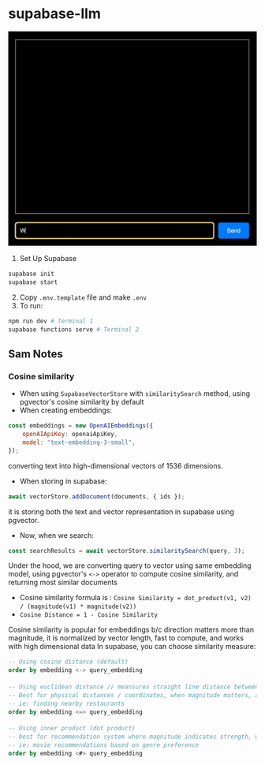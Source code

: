 # supabase-llm

![DEMO](./gif.gif)

1. Set Up Supabase

```bash
supabase init
supabase start
```

2. Copy `.env.template` file and make `.env`
3. To run:

```bash
npm run dev # Terminal 1
supabase functions serve # Terminal 2
```

## Sam Notes

### Cosine similarity

- When using `SupabaseVectorStore` with `similaritySearch` method, using pgvector's cosine similarity by default
- When creating embeddings:

```js
const embeddings = new OpenAIEmbeddings({
	openAIApiKey: openaiApiKey,
	model: "text-embedding-3-small",
});
```

converting text into high-dimensional vectors of 1536 dimensions.

- When storing in supabase:

```js
await vectorStore.addDocument(documents, { ids });
```

it is storing both the text and vector representation in supabase using pgvector.

- Now, when we search:

```js
const searchResults = await vectorStore.similaritySearch(query, 3);
```

Under the hood, we are converting query to vector using same embedding model, using pgvector's `<->` operator to compute cosine similarity, and returning most similar documents

- Cosine similarity formula is : `Cosine Similarity = dot_product(v1, v2) / (magnitude(v1) * magnitude(v2))`
- `Cosine Distance = 1 - Cosine Similarity`

Cosine similarity is popular for embeddings b/c direction matters more than magnitude, it is normalized by vector length, fast to compute, and works with high dimensional data
In supabase, you can choose similarity measure:

```sql
-- Using cosine distance (default)
order by embedding <-> query_embedding

-- Using euclidean distance // meansures straight line distance between two points
-- Best for physical distances / coordinates, when magnitude matters, and when working with normalized vectors
-- ie: finding nearby restaurants
order by embedding <=> query_embedding

-- Using inner product (dot product)
-- best for recommendation system where magnitude indicates strength, when larger values in both vectors should amplify similarity, and when feature importance weighting
-- ie: movie recommendations based on genre preference
order by embedding <#> query_embedding
```

